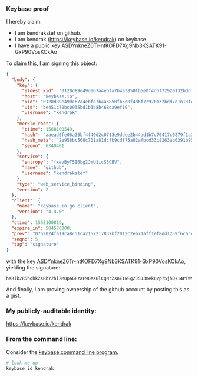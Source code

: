 ### Keybase proof

I hereby claim:

  * I am kendrakstef on github.
  * I am kendrak (https://keybase.io/kendrak) on keybase.
  * I have a public key ASDYnkneZ6Tr-ntKOFD7Xg9Nb3KSATK91-GxP90VosKCkAo

To claim this, I am signing this object:

```json
{
  "body": {
    "key": {
      "eldest_kid": "0120d89e49de67a4ebfa7b4a3850fb5e0f4d6f72920132bdd7e1b13fdd15a2c282900a",
      "host": "keybase.io",
      "kid": "0120d89e49de67a4ebfa7b4a3850fb5e0f4d6f72920132bdd7e1b13fdd15a2c282900a",
      "uid": "be451c70bc0935bd1b3b8b468da9ef19",
      "username": "kendrak"
    },
    "merkle_root": {
      "ctime": 1568100549,
      "hash": "aaead0fe06a35bf4f40d2c0713e9ddee2b44ad1b7c70417c0879f1a3f7a3879166d0f8e39b8c210cce10d8bd54533a1a5f27f4f4ba23a21a4140ae229a6f026f",
      "hash_meta": "2e958bc568c701a81dcfb9cdf75a82afbcd33c8263ab0391b95b1cd7f7e2d38f",
      "seqno": 6340401
    },
    "service": {
      "entropy": "fxevByT5I6bg2JmU1icS5CBV",
      "name": "github",
      "username": "kendrakstef"
    },
    "type": "web_service_binding",
    "version": 2
  },
  "client": {
    "name": "keybase.io go client",
    "version": "4.4.0"
  },
  "ctime": 1568100819,
  "expire_in": 504576000,
  "prev": "0762024fa19ca8c51ca2157217837bf2012c2eb71aff1ef8dd1259f6c6cecd85",
  "seqno": 5,
  "tag": "signature"
}
```

with the key [ASDYnkneZ6Tr-ntKOFD7Xg9Nb3KSATK91-GxP90VosKCkAo](https://keybase.io/kendrak), yielding the signature:

```
hKRib2R5hqhkZXRhY2hlZMOpaGFzaF90eXBlCqNrZXnEIwEg2J5J3mek6/p7SjhQ+14PTW9ykgEyvdfhsT/dFaLCgpAKp3BheWxvYWTESpcCBcQgB2ICT6GcqMUcohVyF4N78gEsLrca/x743RJZ9sbOzYXEIIN5uwohnQD3Cqwuck7KF4U4BZiq57xHAhGsyvcv9b30AgHCo3NpZ8RAW1HGTtP1/GdQe/StDbd3Fiwb5CUKsAuT8FG1TnV8EGzflUvEoxUmYy7VHMTdRH1CmjiG0QRPZRla1l0LqHlTB6hzaWdfdHlwZSCkaGFzaIKkdHlwZQildmFsdWXEIK7cvpZxd6Vs3iOMVT2TSab+C6EZ2OCfG5iju+FRPnToo3RhZ80CAqd2ZXJzaW9uAQ==

```

And finally, I am proving ownership of the github account by posting this as a gist.

### My publicly-auditable identity:

https://keybase.io/kendrak

### From the command line:

Consider the [keybase command line program](https://keybase.io/download).

```bash
# look me up
keybase id kendrak
```
